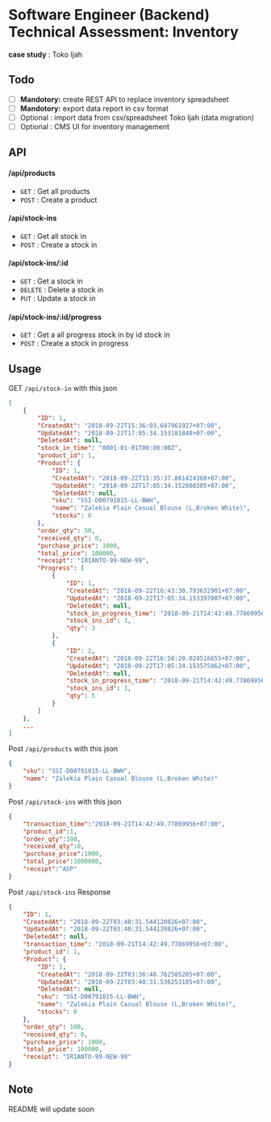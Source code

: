 # Software Engineer (Backend) Technical Assessment: Inventory

**case study** : Toko Ijah

## Todo
 - [ ] **Mandotory:** create REST API to replace inventory spreadsheet
 - [ ] **Mandotory:** export data report in csv format
 - [ ] Optional : import data from csv/spreadsheet Toko Ijah (data migration)
 - [ ] Optional : CMS UI for inventory management

## API

#### /api/products
* `GET` : Get all products
* `POST` : Create a product

#### /api/stock-ins
* `GET` : Get all stock in
* `POST` : Create a stock in

#### /api/stock-ins/:id
* `GET` : Get a stock in
* `DELETE` : Delete a stock in
* `PUT` : Update a stock in

#### /api/stock-ins/:id/progress
* `GET` : Get a all progress stock in by id stock in 
* `POST` : Create a stock in progress

## Usage

GET `/api/stock-in` with this json
```json
[
    {
        "ID": 1,
        "CreatedAt": "2018-09-22T15:36:03.697961927+07:00",
        "UpdatedAt": "2018-09-22T17:05:34.153181848+07:00",
        "DeletedAt": null,
        "stock_in_time": "0001-01-01T00:00:00Z",
        "product_id": 1,
        "Product": {
            "ID": 1,
            "CreatedAt": "2018-09-22T15:35:37.861424368+07:00",
            "UpdatedAt": "2018-09-22T17:05:34.152808305+07:00",
            "DeletedAt": null,
            "sku": "SSI-D00791015-LL-BWH",
            "name": "Zalekia Plain Casual Blouse (L,Broken White)",
            "stocks": 0
        },
        "order_qty": 50,
        "received_qty": 0,
        "purchase_price": 1000,
        "total_price": 100000,
        "receipt": "IRIANTO-99-NEW-99",
        "Progress": [
            {
                "ID": 1,
                "CreatedAt": "2018-09-22T16:43:30.793632901+07:00",
                "UpdatedAt": "2018-09-22T17:05:34.153397007+07:00",
                "DeletedAt": null,
                "stock_in_progress_time": "2018-09-21T14:42:49.77869956+07:00",
                "stock_ins_id": 1,
                "qty": 3
            },
            {
                "ID": 2,
                "CreatedAt": "2018-09-22T16:50:20.024516655+07:00",
                "UpdatedAt": "2018-09-22T17:05:34.153575862+07:00",
                "DeletedAt": null,
                "stock_in_progress_time": "2018-09-21T14:42:49.77869956+07:00",
                "stock_ins_id": 1,
                "qty": 5
            }
        ]
    },
    ...
]
```

Post `/api/products` with this json
```json
{
	"sku": "SSI-D00791015-LL-BWH",
	"name": "Zalekia Plain Casual Blouse (L,Broken White)"
}
```

Post `/api/stock-ins` with this json
```json
{
	"transaction_time":"2018-09-21T14:42:49.77869956+07:00",
	"product_id":1,
	"order_qty":100,
	"received_qty":0,
	"purchase_price":1000,
	"total_price":1000000,
	"receipt":"ASP"
}
```

Post `/api/stock-ins` Response
```json
{
    "ID": 1,
    "CreatedAt": "2018-09-22T03:40:31.544120826+07:00",
    "UpdatedAt": "2018-09-22T03:40:31.544120826+07:00",
    "DeletedAt": null,
    "transaction_time": "2018-09-21T14:42:49.77869956+07:00",
    "product_id": 1,
    "Product": {
        "ID": 1,
        "CreatedAt": "2018-09-22T03:36:48.762505285+07:00",
        "UpdatedAt": "2018-09-22T03:40:31.536253105+07:00",
        "DeletedAt": null,
        "sku": "SSI-D00791015-LL-BWH",
        "name": "Zalekia Plain Casual Blouse (L,Broken White)",
        "stocks": 0
    },
    "order_qty": 100,
    "received_qty": 0,
    "purchase_price": 1000,
    "total_price": 100000,
    "receipt": "IRIANTO-99-NEW-99"
}
```


## Note
README will update soon
